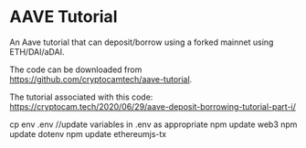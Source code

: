# AAVE Tutorial

An Aave tutorial that can deposit/borrow using a forked mainnet using ETH/DAI/aDAI.

The code can be downloaded from https://github.com/cryptocamtech/aave-tutorial.

The tutorial associated with this code: https://cryptocam.tech/2020/06/29/aave-deposit-borrowing-tutorial-part-i/

cp env .env
//update variables in .env as appropriate
npm update web3
npm update dotenv
npm update ethereumjs-tx
